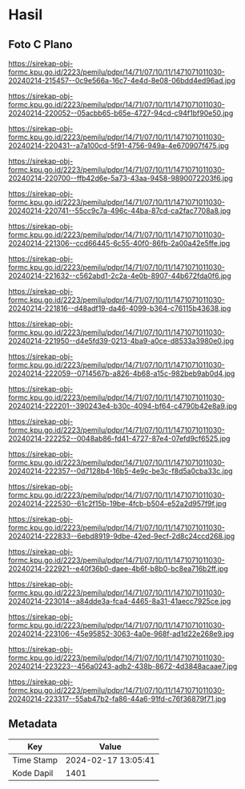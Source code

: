 # Hasil

## Foto C Plano

https://sirekap-obj-formc.kpu.go.id/2223/pemilu/pdpr/14/71/07/10/11/1471071011030-20240214-215457--0c9e566a-16c7-4e4d-8e08-06bdd4ed96ad.jpg

https://sirekap-obj-formc.kpu.go.id/2223/pemilu/pdpr/14/71/07/10/11/1471071011030-20240214-220052--05acbb65-b65e-4727-94cd-c94f1bf90e50.jpg

https://sirekap-obj-formc.kpu.go.id/2223/pemilu/pdpr/14/71/07/10/11/1471071011030-20240214-220431--a7a100cd-5f91-4756-949a-4e670907f475.jpg

https://sirekap-obj-formc.kpu.go.id/2223/pemilu/pdpr/14/71/07/10/11/1471071011030-20240214-220700--ffb42d6e-5a73-43aa-9458-9890072203f6.jpg

https://sirekap-obj-formc.kpu.go.id/2223/pemilu/pdpr/14/71/07/10/11/1471071011030-20240214-220741--55cc9c7a-496c-44ba-87cd-ca2fac7708a8.jpg

https://sirekap-obj-formc.kpu.go.id/2223/pemilu/pdpr/14/71/07/10/11/1471071011030-20240214-221306--ccd66445-6c55-40f0-86fb-2a00a42e5ffe.jpg

https://sirekap-obj-formc.kpu.go.id/2223/pemilu/pdpr/14/71/07/10/11/1471071011030-20240214-221632--c562abd1-2c2a-4e0b-8907-44b672fda0f6.jpg

https://sirekap-obj-formc.kpu.go.id/2223/pemilu/pdpr/14/71/07/10/11/1471071011030-20240214-221816--d48adf19-da46-4099-b364-c76115b43638.jpg

https://sirekap-obj-formc.kpu.go.id/2223/pemilu/pdpr/14/71/07/10/11/1471071011030-20240214-221950--d4e5fd39-0213-4ba9-a0ce-d8533a3980e0.jpg

https://sirekap-obj-formc.kpu.go.id/2223/pemilu/pdpr/14/71/07/10/11/1471071011030-20240214-222059--0714567b-a826-4b68-a15c-982beb9ab0d4.jpg

https://sirekap-obj-formc.kpu.go.id/2223/pemilu/pdpr/14/71/07/10/11/1471071011030-20240214-222201--390243e4-b30c-4094-bf64-c4790b42e8a9.jpg

https://sirekap-obj-formc.kpu.go.id/2223/pemilu/pdpr/14/71/07/10/11/1471071011030-20240214-222252--0048ab86-fd41-4727-87e4-07efd9cf6525.jpg

https://sirekap-obj-formc.kpu.go.id/2223/pemilu/pdpr/14/71/07/10/11/1471071011030-20240214-222357--0d7128b4-16b5-4e9c-be3c-f8d5a0cba33c.jpg

https://sirekap-obj-formc.kpu.go.id/2223/pemilu/pdpr/14/71/07/10/11/1471071011030-20240214-222530--61c2f15b-19be-4fcb-b504-e52a2d957f9f.jpg

https://sirekap-obj-formc.kpu.go.id/2223/pemilu/pdpr/14/71/07/10/11/1471071011030-20240214-222833--6ebd8919-9dbe-42ed-9ecf-2d8c24ccd268.jpg

https://sirekap-obj-formc.kpu.go.id/2223/pemilu/pdpr/14/71/07/10/11/1471071011030-20240214-222921--e40f36b0-daee-4b6f-b8b0-bc8ea716b2ff.jpg

https://sirekap-obj-formc.kpu.go.id/2223/pemilu/pdpr/14/71/07/10/11/1471071011030-20240214-223014--a84dde3a-fca4-4465-8a31-41aecc7925ce.jpg

https://sirekap-obj-formc.kpu.go.id/2223/pemilu/pdpr/14/71/07/10/11/1471071011030-20240214-223106--45e95852-3063-4a0e-968f-ad1d22e268e9.jpg

https://sirekap-obj-formc.kpu.go.id/2223/pemilu/pdpr/14/71/07/10/11/1471071011030-20240214-223223--456a0243-adb2-438b-8672-4d3848acaae7.jpg

https://sirekap-obj-formc.kpu.go.id/2223/pemilu/pdpr/14/71/07/10/11/1471071011030-20240214-223317--55ab47b2-fa86-44a6-91fd-c76f36879f71.jpg


## Metadata

| Key        | Value               |
| ---------- | ------------------- |
| Time Stamp | 2024-02-17 13:05:41 |
| Kode Dapil | 1401                |



